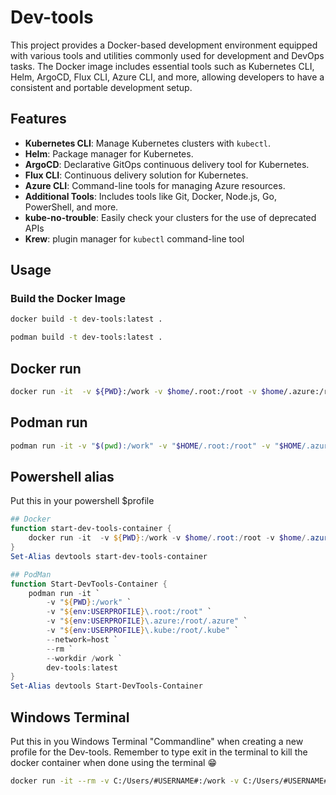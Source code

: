# Dev-tools

This project provides a Docker-based development environment equipped with various tools and utilities commonly used for development and DevOps tasks. The Docker image includes essential tools such as Kubernetes CLI, Helm, ArgoCD, Flux CLI, Azure CLI, and more, allowing developers to have a consistent and portable development setup.

## Features

- **Kubernetes CLI**: Manage Kubernetes clusters with `kubectl`.
- **Helm**: Package manager for Kubernetes.
- **ArgoCD**: Declarative GitOps continuous delivery tool for Kubernetes.
- **Flux CLI**: Continuous delivery solution for Kubernetes.
- **Azure CLI**: Command-line tools for managing Azure resources.
- **Additional Tools**: Includes tools like Git, Docker, Node.js, Go, PowerShell, and more.
- **kube-no-trouble**: Easily check your clusters for the use of deprecated APIs
- **Krew**: plugin manager for `kubectl` command-line tool

## Usage

### Build the Docker Image

``` bash
docker build -t dev-tools:latest .

```

``` bash
podman build -t dev-tools:latest .

```

## Docker run

``` bash
docker run -it  -v ${PWD}:/work -v $home/.root:/root -v $home/.azure:/root/.azure -v $home/.kube:/root/.kube -v /var/run/docker.sock:/var/run docker.sock --net host --rm --workdir /work dev-tools:latest
```

## Podman run

``` bash
podman run -it -v "$(pwd):/work" -v "$HOME/.root:/root" -v "$HOME/.azure:/root/.azure" -v "$HOME/.kube:/root/.kube" --network=host --rm --workdir /work dev-tools:latest
```

## Powershell alias

Put this in your powershell $profile

``` powershell
## Docker
function start-dev-tools-container {  
    docker run -it  -v ${PWD}:/work -v $home/.root:/root -v $home/.azure:/root/.azure -v $home/.kube:/root/.kube -v /var/run/docker.sock:/var/run/docker.sock --net host --rm --workdir /work dev-tools:latest
}
Set-Alias devtools start-dev-tools-container

```

``` powershell
## PodMan
function Start-DevTools-Container {
    podman run -it `
        -v "${PWD}:/work" `
        -v "${env:USERPROFILE}\.root:/root" `
        -v "${env:USERPROFILE}\.azure:/root/.azure" `
        -v "${env:USERPROFILE}\.kube:/root/.kube" `
        --network=host `
        --rm `
        --workdir /work `
        dev-tools:latest
}
Set-Alias devtools Start-DevTools-Container
```

## Windows Terminal

Put this in you Windows Terminal "Commandline" when creating a new profile for the Dev-tools. Remember to type exit in the terminal to kill the docker container when done using the terminal 😁

``` bash
docker run -it --rm -v C:/Users/#USERNAME#:/work -v C:/Users/#USERNAME#/.azure:/root/.azure -v /var/run/docker.sock:/var/run/docker.sock -v C:/Users/#USERNAME#/.kube:/root/.kube -v C:/Users/#USERNAME#/.minikube:/root/.minikube --rm --workdir /work dev-tools:latest
```

